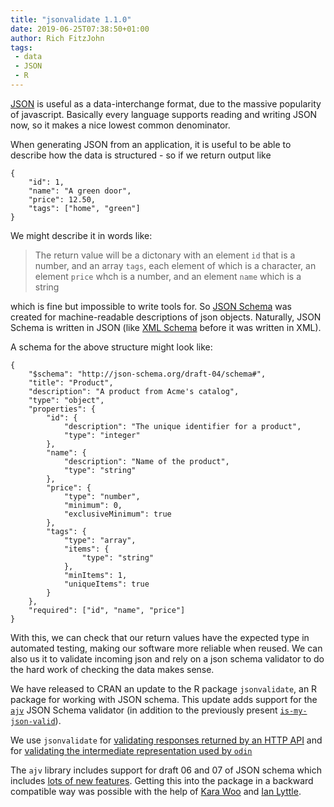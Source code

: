 ```yaml
---
title: "jsonvalidate 1.1.0"
date: 2019-06-25T07:38:50+01:00
author: Rich FitzJohn
tags:
 - data
 - JSON
 - R
---
```


[JSON](https://www.w3schools.com/js/js_json_intro.asp) is useful as a data-interchange format, due to the massive popularity of javascript.  Basically every language supports reading and writing JSON now, so it makes a nice lowest common denominator.

When generating JSON from an application, it is useful to be able to describe how the data is structured - so if we return output like

```
{
    "id": 1,
    "name": "A green door",
    "price": 12.50,
    "tags": ["home", "green"]
}

```

We might describe it in words like:

> The return value will be a dictonary with an element `id` that is a number, and an array `tags`, each element of which is a character, an element `price` whch is a number, and an element `name` which is a string

which is fine but impossible to write tools for.  So [JSON Schema](https://json-schema.org/) was created for machine-readable descriptions of json objects.  Naturally, JSON Schema is written in JSON (like [XML Schema](https://www.w3.org/standards/xml/schema) before it was written in XML).

A schema for the above structure might look like:

```
{
    "$schema": "http://json-schema.org/draft-04/schema#",
    "title": "Product",
    "description": "A product from Acme's catalog",
    "type": "object",
    "properties": {
        "id": {
            "description": "The unique identifier for a product",
            "type": "integer"
        },
        "name": {
            "description": "Name of the product",
            "type": "string"
        },
        "price": {
            "type": "number",
            "minimum": 0,
            "exclusiveMinimum": true
        },
        "tags": {
            "type": "array",
            "items": {
                "type": "string"
            },
            "minItems": 1,
            "uniqueItems": true
        }
    },
    "required": ["id", "name", "price"]
}
```

With this, we can check that our return values have the expected type in automated testing, making our software more reliable when reused.  We can also us it to validate incoming json and rely on a json schema validator to do the hard work of checking the data makes sense.

We have released to CRAN an update to the R package `jsonvalidate`, an R package for working with JSON schema.  This update adds support for the [`ajv`](https://github.com/epoberezkin/ajv) JSON Schema validator (in addition to the previously present [`is-my-json-valid`](https://github.com/mafintosh/is-my-json-valid)).

We use `jsonvalidate` for [validating responses returned by an HTTP API](https://github.com/vimc/orderly.server/blob/e4a619d2bd1f7e810e7c3ba378bb393cee0be08c/tests/testthat/helper-orderly.server.R#L56-L64) and for [validating the intermediate representation used by `odin`](https://github.com/mrc-ide/odin/blob/1bae83c4d8ccab6f82126f5270c13d3ffcbc9c19/R/ir_validate.R)

The `ajv` library includes support for draft 06 and 07 of JSON schema which includes [lots of new features](https://json-schema.org/draft-07/json-schema-release-notes.html).  Getting this into the package in a backward compatible way was possible with the help of [Kara Woo](https://karawoo.com/) and [Ian Lyttle](https://github.com/ijlyttle).
